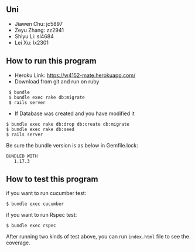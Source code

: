 ## Uni

- Jiawen Chu:  jc5897
- Zeyu Zhang:  zz2941
- Shiyu Li:  sl4684
- Lei Xu:  lx2301

## How to run this program
- Heroku Link: https://w4152-mate.herokuapp.com/
- Download from git and run on ruby
```
 $ bundle
 $ bundle exec rake db:migrate                                      
 $ rails server
```
- If Database was created and you have modified it
```
$ bundle exec rake db:drop db:create db:migrate
$ bundle exec rake db:seed                                     
$ rails server
```
Be sure the bundle version is as below in Gemfile.lock:
```azure
BUNDLED WITH
   1.17.3
```


## How to test this program

if you want to run cucumber test:

```
$ bundle exec cucumber
```

if you want to run Rspec test:

```
$ bundle exec rspec
```

After running two kinds of test above, you can run ``index.html`` file to see the coverage. 
